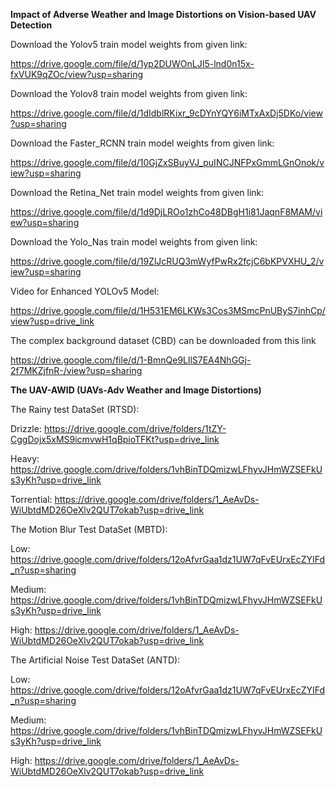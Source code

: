 **Impact of Adverse Weather and Image Distortions on Vision-based UAV Detection**

Download the Yolov5 train model weights from given link:

https://drive.google.com/file/d/1yp2DUWOnLJI5-lnd0n15x-fxVUK9qZOc/view?usp=sharing

Download the Yolov8 train model weights from given link:

https://drive.google.com/file/d/1dIdblRKixr_9cDYnYQY6iMTxAxDj5DKo/view?usp=sharing

Download the Faster_RCNN train model weights from given link:

https://drive.google.com/file/d/10GjZxSBuyVJ_puINCJNFPxGmmLGnOnok/view?usp=sharing

Download the Retina_Net train model weights from given link:

https://drive.google.com/file/d/1d9DjLROo1zhCo48DBgH1i81JaqnF8MAM/view?usp=sharing

Download the Yolo_Nas train model weights from given link:

https://drive.google.com/file/d/19ZlJcRUQ3mWyfPwRx2fcjC6bKPVXHU_2/view?usp=sharing

Video for Enhanced YOLOv5 Model:

https://drive.google.com/file/d/1H531EM6LKWs3Cos3MSmcPnUByS7inhCp/view?usp=drive_link

The complex background dataset (CBD) can be downloaded from this link 

https://drive.google.com/file/d/1-BmnQe9LllS7EA4NhGGj-2f7MKZjfnR-/view?usp=sharing

**The UAV-AWID (UAVs-Adv Weather and Image Distortions)**

The Rainy test DataSet (RTSD):

Drizzle: https://drive.google.com/drive/folders/1tZY-CggDojx5xMS9icmvwH1qBpioTFKt?usp=drive_link

Heavy: https://drive.google.com/drive/folders/1vhBinTDQmizwLFhyvJHmWZSEFkUs3yKh?usp=drive_link

Torrential: https://drive.google.com/drive/folders/1_AeAvDs-WiUbtdMD26OeXlv2QUT7okab?usp=drive_link

The Motion Blur Test DataSet (MBTD):

Low: https://drive.google.com/drive/folders/12oAfvrGaa1dz1UW7qFvEUrxEcZYIFd_n?usp=sharing

Medium: https://drive.google.com/drive/folders/1vhBinTDQmizwLFhyvJHmWZSEFkUs3yKh?usp=drive_link

High: https://drive.google.com/drive/folders/1_AeAvDs-WiUbtdMD26OeXlv2QUT7okab?usp=drive_link

The Artificial Noise Test DataSet (ANTD):

Low: https://drive.google.com/drive/folders/12oAfvrGaa1dz1UW7qFvEUrxEcZYIFd_n?usp=sharing

Medium: https://drive.google.com/drive/folders/1vhBinTDQmizwLFhyvJHmWZSEFkUs3yKh?usp=drive_link

High: https://drive.google.com/drive/folders/1_AeAvDs-WiUbtdMD26OeXlv2QUT7okab?usp=drive_link








